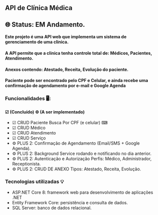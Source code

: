 ## API de Clínica Médica

## 🌐 Status: EM Andamento.

#### Este projeto é uma API web que implementa um sistema de gerenciamento de uma clinica.
#### A API permite que a clinica tenha controle total de: Médicos, Pacientes, Atendimento.
#### Anexos contendo: Atestado, Receita, Evolução do paciente.
#### Paciente pode ser encontrado pelo CPF e Celular, e ainda recebe uma confirmação de agendamento por e-mail e Google Agenda

### Funcionalidades 🖥️:
#### ☑ (Concluído) ⚙️ (A ser implementado) 

- ☑ CRUD Paciente Busca Por CPF (e celular) ⌨ 
- ☑ CRUD Médico
- ☑ CRUD Atendimento
- ☑ CRUD Serviço
- ⚙️ PLUS 2: Confirmação de Agendamento (Email/SMS + Google Agenda).
- ⚙️ PLUS 2: Background Service rodando e notificando no dia anterior.
- ⚙️ PLUS 2: Autenticação e Autorização Perfis: Médico, Administrador, Receptionista.
- ⚙️ PLUS 2: CRUD DE ANEXO Tipos: Atestado, Receita, Evolução.
  
### Tecnologias utilizadas 💡

- ASP.NET Core 8: framework web para desenvolvimento de aplicações .NET
- Entity Framework Core: persistência e consulta de dados.
- SQL Server: banco de dados relacional.
